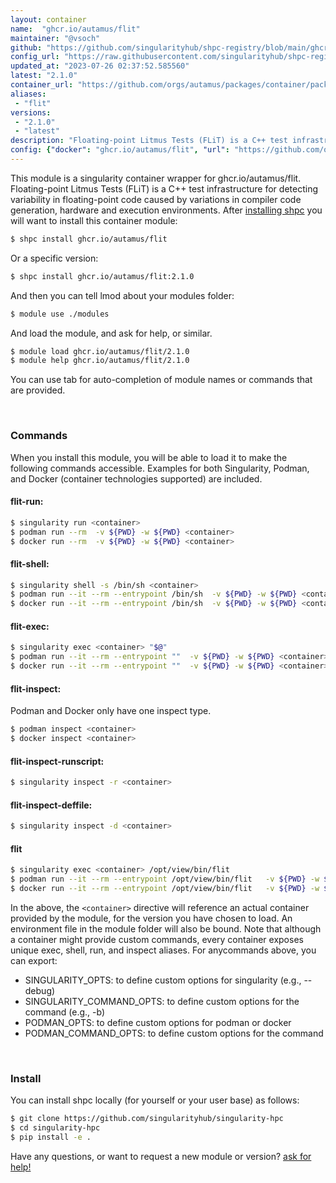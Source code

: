```yaml
---
layout: container
name:  "ghcr.io/autamus/flit"
maintainer: "@vsoch"
github: "https://github.com/singularityhub/shpc-registry/blob/main/ghcr.io/autamus/flit/container.yaml"
config_url: "https://raw.githubusercontent.com/singularityhub/shpc-registry/main/ghcr.io/autamus/flit/container.yaml"
updated_at: "2023-07-26 02:37:52.585560"
latest: "2.1.0"
container_url: "https://github.com/orgs/autamus/packages/container/package/flit"
aliases:
 - "flit"
versions:
 - "2.1.0"
 - "latest"
description: "Floating-point Litmus Tests (FLiT) is a C++ test infrastructure for detecting variability in floating-point code caused by variations in compiler code generation, hardware and execution environments."
config: {"docker": "ghcr.io/autamus/flit", "url": "https://github.com/orgs/autamus/packages/container/package/flit", "maintainer": "@vsoch", "description": "Floating-point Litmus Tests (FLiT) is a C++ test infrastructure for detecting variability in floating-point code caused by variations in compiler code generation, hardware and execution environments.", "latest": {"2.1.0": "sha256:c846aae5413546b722576b469b52ce1a52948040b778111cb4de4c8501161354"}, "tags": {"2.1.0": "sha256:c846aae5413546b722576b469b52ce1a52948040b778111cb4de4c8501161354", "latest": "sha256:c846aae5413546b722576b469b52ce1a52948040b778111cb4de4c8501161354"}, "aliases": {"flit": "/opt/view/bin/flit"}}
---
```


This module is a singularity container wrapper for ghcr.io/autamus/flit.
Floating-point Litmus Tests (FLiT) is a C++ test infrastructure for detecting variability in floating-point code caused by variations in compiler code generation, hardware and execution environments.
After [installing shpc](#install) you will want to install this container module:


```bash
$ shpc install ghcr.io/autamus/flit
```

Or a specific version:

```bash
$ shpc install ghcr.io/autamus/flit:2.1.0
```

And then you can tell lmod about your modules folder:

```bash
$ module use ./modules
```

And load the module, and ask for help, or similar.

```bash
$ module load ghcr.io/autamus/flit/2.1.0
$ module help ghcr.io/autamus/flit/2.1.0
```

You can use tab for auto-completion of module names or commands that are provided.

<br>

### Commands

When you install this module, you will be able to load it to make the following commands accessible.
Examples for both Singularity, Podman, and Docker (container technologies supported) are included.

#### flit-run:

```bash
$ singularity run <container>
$ podman run --rm  -v ${PWD} -w ${PWD} <container>
$ docker run --rm  -v ${PWD} -w ${PWD} <container>
```

#### flit-shell:

```bash
$ singularity shell -s /bin/sh <container>
$ podman run --it --rm --entrypoint /bin/sh  -v ${PWD} -w ${PWD} <container>
$ docker run --it --rm --entrypoint /bin/sh  -v ${PWD} -w ${PWD} <container>
```

#### flit-exec:

```bash
$ singularity exec <container> "$@"
$ podman run --it --rm --entrypoint ""  -v ${PWD} -w ${PWD} <container> "$@"
$ docker run --it --rm --entrypoint ""  -v ${PWD} -w ${PWD} <container> "$@"
```

#### flit-inspect:

Podman and Docker only have one inspect type.

```bash
$ podman inspect <container>
$ docker inspect <container>
```

#### flit-inspect-runscript:

```bash
$ singularity inspect -r <container>
```

#### flit-inspect-deffile:

```bash
$ singularity inspect -d <container>
```


#### flit

```bash
$ singularity exec <container> /opt/view/bin/flit
$ podman run --it --rm --entrypoint /opt/view/bin/flit   -v ${PWD} -w ${PWD} <container> -c " $@"
$ docker run --it --rm --entrypoint /opt/view/bin/flit   -v ${PWD} -w ${PWD} <container> -c " $@"
```



In the above, the `<container>` directive will reference an actual container provided
by the module, for the version you have chosen to load. An environment file in the
module folder will also be bound. Note that although a container
might provide custom commands, every container exposes unique exec, shell, run, and
inspect aliases. For anycommands above, you can export:

 - SINGULARITY_OPTS: to define custom options for singularity (e.g., --debug)
 - SINGULARITY_COMMAND_OPTS: to define custom options for the command (e.g., -b)
 - PODMAN_OPTS: to define custom options for podman or docker
 - PODMAN_COMMAND_OPTS: to define custom options for the command

<br>

### Install

You can install shpc locally (for yourself or your user base) as follows:

```bash
$ git clone https://github.com/singularityhub/singularity-hpc
$ cd singularity-hpc
$ pip install -e .
```

Have any questions, or want to request a new module or version? [ask for help!](https://github.com/singularityhub/singularity-hpc/issues)